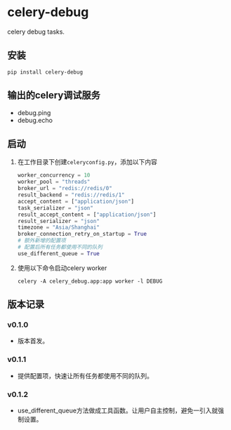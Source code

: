 # celery-debug

celery debug tasks.

## 安装

```shell
pip install celery-debug
```

## 输出的celery调试服务

- debug.ping
- debug.echo

## 启动

1. 在工作目录下创建`celeryconfig.py`，添加以下内容

    ```python
    worker_concurrency = 10
    worker_pool = "threads"
    broker_url = "redis://redis/0"
    result_backend = "redis://redis/1"
    accept_content = ["application/json"]
    task_serializer = "json"
    result_accept_content = ["application/json"]
    result_serializer = "json"
    timezone = "Asia/Shanghai"
    broker_connection_retry_on_startup = True
    # 额外新增的配置项
    # 配置后所有任务都使用不同的队列
    use_different_queue = True
    ```

2. 使用以下命令启动celery worker

    ```shell
    celery -A celery_debug.app:app worker -l DEBUG 
    ```

## 版本记录

### v0.1.0

- 版本首发。

### v0.1.1

- 提供配置项，快速让所有任务都使用不同的队列。

### v0.1.2

- use_different_queue方法做成工具函数。让用户自主控制，避免一引入就强制设置。
